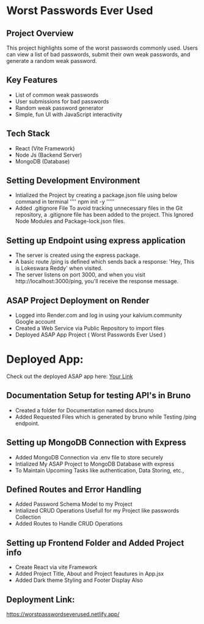 # Worst Passwords Ever Used

## Project Overview
This project highlights some of the worst passwords commonly used. Users can view a list of bad passwords, submit their own weak passwords, and generate a random weak password.

## Key Features
- List of common weak passwords
- User submissions for bad passwords
- Random weak password generator
- Simple, fun UI with JavaScript interactivity

## Tech Stack
- React (Vite Framework)
- Node Js (Backend Server)
- MongoDB (Database)

## Setting Development Environment
- Intialized the Project by creating a package.json file using below command in terminal
''''
npm init -y
'''''
- Added .gitignore File To avoid tracking unnecessary files in the Git repository, a .gitignore file has been added to the project. 
This Ignored Node Modules and Package-lock.json files.

## Setting up Endpoint using express application
- The server is created using the express package.
- A basic route /ping is defined which sends back a response: 'Hey, This is Lokeswara Reddy' when visited.
- The server listens on port 3000, and when you visit http://localhost:3000/ping, you'll receive the response message.




## ASAP Project Deployment on Render

- Logged into Render.com and log in using your kalvium.community Google account
- Created a Web Service via Public Repository to import files
- Deployed ASAP App Project ( Worst Passwords Ever Used )


# Deployed App:
Check out the deployed ASAP app here: [Your Link](https://s86-worst-passwords-everused.onrender.com/ping)

## Documentation Setup for testing API's in Bruno
- Created a folder for Documentation named docs.bruno
- Added Requested Files which is generated by bruno while Testing /ping endpoint.

## Setting up MongoDB Connection with Express

- Added MongoDB Connection via .env file to store securely
- Intialized My ASAP Project to MongoDB Database with express
- To Maintain Upcoming Tasks like authentication, Data Storing, etc.,

## Defined Routes and Error Handling

- Added Password Schema Model to my Project
- Intialized CRUD Operations Usefull for my Project like passwords Collection
- Added Routes to Handle CRUD Operations

## Setting up Frontend Folder and Added Project info

- Create React via vite Framework
- Added Project Title, About and Project feautures in App.jsx
- Added Dark theme Styling and Footer Display Also

## Deployment Link:

https://worstpasswordseverused.netlify.app/